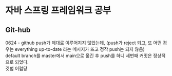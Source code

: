 # 자바 스프링 프레임워크 공부

## Git-hub
0624 - github push가 제대로 이루어지지 않았는데, (push가 reject 되고, 또 어떤 경우는 everything up-to-date 라는 메시지가 뜨고 정작 push는 되지 않음)<br>
default branch를 master에서 main으로 옮긴 후 push를 하니 세번째 커밋은 정상적으로 되었다.<br>
깃헙 어렵당

